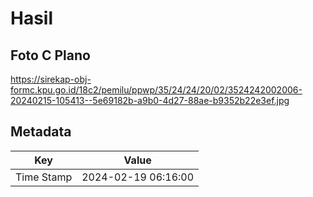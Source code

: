 # Hasil

## Foto C Plano

https://sirekap-obj-formc.kpu.go.id/18c2/pemilu/ppwp/35/24/24/20/02/3524242002006-20240215-105413--5e69182b-a9b0-4d27-88ae-b9352b22e3ef.jpg


## Metadata

| Key        | Value               |
| ---------- | ------------------- |
| Time Stamp | 2024-02-19 06:16:00 |



